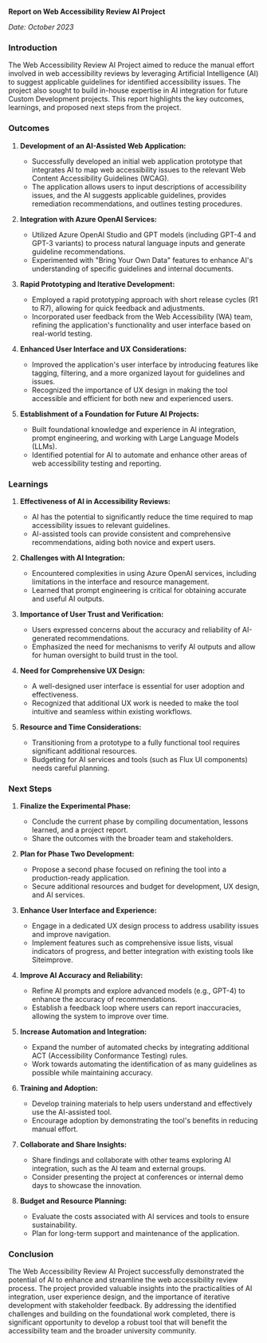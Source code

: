 

**Report on Web Accessibility Review AI Project**

*Date: October 2023*

### Introduction

The Web Accessibility Review AI Project aimed to reduce the manual effort involved in web accessibility reviews by leveraging Artificial Intelligence (AI) to suggest applicable guidelines for identified accessibility issues. The project also sought to build in-house expertise in AI integration for future Custom Development projects. This report highlights the key outcomes, learnings, and proposed next steps from the project.

### Outcomes

1. **Development of an AI-Assisted Web Application:**
    - Successfully developed an initial web application prototype that integrates AI to map web accessibility issues to the relevant Web Content Accessibility Guidelines (WCAG).
    - The application allows users to input descriptions of accessibility issues, and the AI suggests applicable guidelines, provides remediation recommendations, and outlines testing procedures.

2. **Integration with Azure OpenAI Services:**
    - Utilized Azure OpenAI Studio and GPT models (including GPT-4 and GPT-3 variants) to process natural language inputs and generate guideline recommendations.
    - Experimented with "Bring Your Own Data" features to enhance AI's understanding of specific guidelines and internal documents.

3. **Rapid Prototyping and Iterative Development:**
    - Employed a rapid prototyping approach with short release cycles (R1 to R7), allowing for quick feedback and adjustments.
    - Incorporated user feedback from the Web Accessibility (WA) team, refining the application's functionality and user interface based on real-world testing.

4. **Enhanced User Interface and UX Considerations:**
    - Improved the application's user interface by introducing features like tagging, filtering, and a more organized layout for guidelines and issues.
    - Recognized the importance of UX design in making the tool accessible and efficient for both new and experienced users.

5. **Establishment of a Foundation for Future AI Projects:**
    - Built foundational knowledge and experience in AI integration, prompt engineering, and working with Large Language Models (LLMs).
    - Identified potential for AI to automate and enhance other areas of web accessibility testing and reporting.

### Learnings

1. **Effectiveness of AI in Accessibility Reviews:**
    - AI has the potential to significantly reduce the time required to map accessibility issues to relevant guidelines.
    - AI-assisted tools can provide consistent and comprehensive recommendations, aiding both novice and expert users.

2. **Challenges with AI Integration:**
    - Encountered complexities in using Azure OpenAI services, including limitations in the interface and resource management.
    - Learned that prompt engineering is critical for obtaining accurate and useful AI outputs.

3. **Importance of User Trust and Verification:**
    - Users expressed concerns about the accuracy and reliability of AI-generated recommendations.
    - Emphasized the need for mechanisms to verify AI outputs and allow for human oversight to build trust in the tool.

4. **Need for Comprehensive UX Design:**
    - A well-designed user interface is essential for user adoption and effectiveness.
    - Recognized that additional UX work is needed to make the tool intuitive and seamless within existing workflows.

5. **Resource and Time Considerations:**
    - Transitioning from a prototype to a fully functional tool requires significant additional resources.
    - Budgeting for AI services and tools (such as Flux UI components) needs careful planning.

### Next Steps

1. **Finalize the Experimental Phase:**
    - Conclude the current phase by compiling documentation, lessons learned, and a project report.
    - Share the outcomes with the broader team and stakeholders.

2. **Plan for Phase Two Development:**
    - Propose a second phase focused on refining the tool into a production-ready application.
    - Secure additional resources and budget for development, UX design, and AI services.

3. **Enhance User Interface and Experience:**
    - Engage in a dedicated UX design process to address usability issues and improve navigation.
    - Implement features such as comprehensive issue lists, visual indicators of progress, and better integration with existing tools like Siteimprove.

4. **Improve AI Accuracy and Reliability:**
    - Refine AI prompts and explore advanced models (e.g., GPT-4) to enhance the accuracy of recommendations.
    - Establish a feedback loop where users can report inaccuracies, allowing the system to improve over time.

5. **Increase Automation and Integration:**
    - Expand the number of automated checks by integrating additional ACT (Accessibility Conformance Testing) rules.
    - Work towards automating the identification of as many guidelines as possible while maintaining accuracy.

6. **Training and Adoption:**
    - Develop training materials to help users understand and effectively use the AI-assisted tool.
    - Encourage adoption by demonstrating the tool's benefits in reducing manual effort.

7. **Collaborate and Share Insights:**
    - Share findings and collaborate with other teams exploring AI integration, such as the AI team and external groups.
    - Consider presenting the project at conferences or internal demo days to showcase the innovation.

8. **Budget and Resource Planning:**
    - Evaluate the costs associated with AI services and tools to ensure sustainability.
    - Plan for long-term support and maintenance of the application.

### Conclusion

The Web Accessibility Review AI Project successfully demonstrated the potential of AI to enhance and streamline the web accessibility review process. The project provided valuable insights into the practicalities of AI integration, user experience design, and the importance of iterative development with stakeholder feedback. By addressing the identified challenges and building on the foundational work completed, there is significant opportunity to develop a robust tool that will benefit the accessibility team and the broader university community.
